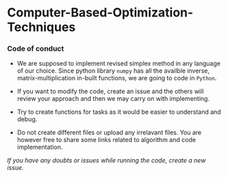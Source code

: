 # Computer-Based-Optimization-Techniques

### Code of conduct

+ We are supposed to implement revised simplex method in any language of our choice. Since python library `numpy` has all the availble inverse, matrix-multiplication in-built functions, we are going to code in `Python`.

+ If you want to modify the code, create an issue and the others will review your approach and then we may carry on with implementing.

+ Try to create functions for tasks as it would be easier to understand and debug.

+ Do not create different files or upload any irrelavant files. You are however free to share some links related to algorithm and code implementation. 

*If you have any doubts or issues while running the code, create a new issue.*

